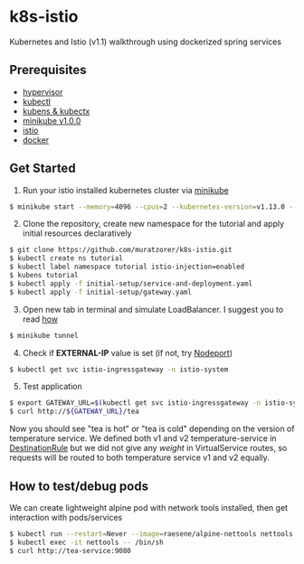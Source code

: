 # k8s-istio
Kubernetes and Istio (v1.1) walkthrough using dockerized spring services

## Prerequisites
* [hypervisor](https://kubernetes.io/docs/tasks/tools/install-minikube/#install-a-hypervisor)
* [kubectl](https://kubernetes.io/docs/tasks/tools/install-minikube/#install-kubectl)
* [kubens & kubectx](https://github.com/ahmetb/kubectx#installation)
* [minikube v1.0.0](https://kubernetes.io/docs/tasks/tools/install-minikube/#install-minikube)
* [istio](https://istio.io/docs/setup/kubernetes/quick-start/#option-1-install-istio-without-mutual-tls-authentication-between-sidecars)
* [docker](https://www.docker.com/get-started)

## Get Started
1. Run your istio installed kubernetes cluster via [minikube](https://istio.io/docs/setup/kubernetes/prepare/platform-setup/minikube)
```bash
$ minikube start --memory=4096 --cpus=2 --kubernetes-version=v1.13.0 --vm-driver=virtualbox
```
2. Clone the repository, create new namespace for the tutorial and apply initial resources declaratively
```bash
$ git clone https://github.com/muratzorer/k8s-istio.git
$ kubectl create ns tutorial
$ kubectl label namespace tutorial istio-injection=enabled
$ kubens tutorial
$ kubectl apply -f initial-setup/service-and-deployment.yaml
$ kubectl apply -f initial-setup/gateway.yaml
```
3. Open new tab in terminal and simulate LoadBalancer. I suggest you to read [how](https://github.com/kubernetes/minikube/blob/master/docs/tunnel.md)
```bash
$ minikube tunnel
```
4. Check if **EXTERNAL-IP** value is set (if not, try [Nodeport](https://github.com/muratzorer/k8s-istio/blob/master/README-istio-1.0.md))
```bash
$ kubectl get svc istio-ingressgateway -n istio-system
```
5. Test application
```bash
$ export GATEWAY_URL=$(kubectl get svc istio-ingressgateway -n istio-system | awk 'NR==2{print $4}')
$ curl http://${GATEWAY_URL}/tea
```
Now you should see "tea is hot" or "tea is cold" depending on the version of temperature service. We defined both v1 and v2 temperature-service in [DestinationRule](https://github.com/muratzorer/k8s-istio/blob/master/initial-setup/destination-rule.yaml) but we did not give any *weight* in VirtualService routes, so requests will be routed to both temperature service v1 and v2 equally.

## How to test/debug pods
We can create lightweight alpine pod with network tools installed, then get interaction with pods/services
```bash
$ kubectl run --restart=Never --image=raesene/alpine-nettools nettools
$ kubectl exec -it nettools -- /bin/sh
$ curl http://tea-service:9080
```
